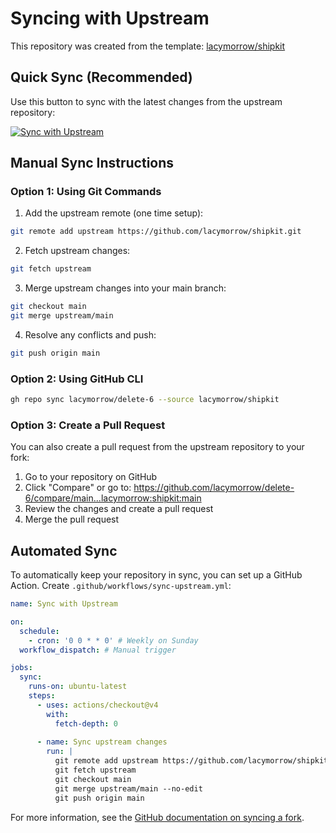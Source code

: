 # Syncing with Upstream

This repository was created from the template: [lacymorrow/shipkit](https://github.com/lacymorrow/shipkit)

## Quick Sync (Recommended)

Use this button to sync with the latest changes from the upstream repository:

[![Sync with Upstream](https://img.shields.io/badge/Sync%20with-Upstream-blue?style=for-the-badge&logo=github)](https://github.com/lacymorrow/delete-6/compare/main...lacymorrow:shipkit:main)

## Manual Sync Instructions

### Option 1: Using Git Commands

1. Add the upstream remote (one time setup):
```bash
git remote add upstream https://github.com/lacymorrow/shipkit.git
```

2. Fetch upstream changes:
```bash
git fetch upstream
```

3. Merge upstream changes into your main branch:
```bash
git checkout main
git merge upstream/main
```

4. Resolve any conflicts and push:
```bash
git push origin main
```

### Option 2: Using GitHub CLI

```bash
gh repo sync lacymorrow/delete-6 --source lacymorrow/shipkit
```

### Option 3: Create a Pull Request

You can also create a pull request from the upstream repository to your fork:

1. Go to your repository on GitHub
2. Click "Compare" or go to: https://github.com/lacymorrow/delete-6/compare/main...lacymorrow:shipkit:main
3. Review the changes and create a pull request
4. Merge the pull request

## Automated Sync

To automatically keep your repository in sync, you can set up a GitHub Action. Create `.github/workflows/sync-upstream.yml`:

```yaml
name: Sync with Upstream

on:
  schedule:
    - cron: '0 0 * * 0' # Weekly on Sunday
  workflow_dispatch: # Manual trigger

jobs:
  sync:
    runs-on: ubuntu-latest
    steps:
      - uses: actions/checkout@v4
        with:
          fetch-depth: 0
          
      - name: Sync upstream changes
        run: |
          git remote add upstream https://github.com/lacymorrow/shipkit.git
          git fetch upstream
          git checkout main
          git merge upstream/main --no-edit
          git push origin main
```

For more information, see the [GitHub documentation on syncing a fork](https://docs.github.com/en/github/collaborating-with-pull-requests/working-with-forks/syncing-a-fork).
